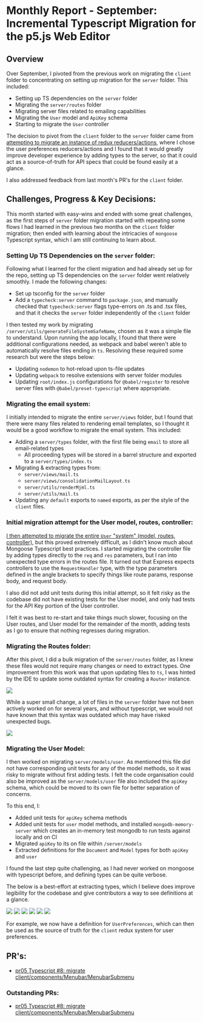 # Monthly Report - September: Incremental Typescript Migration for the p5.js Web Editor

## Overview

Over September, I pivoted from the previous work on migrating the `client` folder to concentrating on setting up migration for the `server` folder. This included:

- Setting up TS dependencies on the `server` folder
- Migrating the `server/routes` folder
- Migrating server files related to emailing capabilities
- Migrating the `User` model and `ApiKey` schema
- Starting to migrate the `User` controller

The decision to pivot from the `client` folder to the `server` folder came from [attempting to migrate an instance of redux reducers/actions](<(https://github.com/processing/p5.js-web-editor/pull/3633)>), where I chose the user preferences reducers/actions and I found that it would greatly improve developer experience by adding types to the server, so that it could act as a source-of-truth for API specs that could be found easily at a glance.

I also addressed feedback from last month's PR's for the `client` folder.

## Challenges, Progress & Key Decisions:

This month started with easy-wins and ended with some great challenges, as the first steps of `server` folder migration started with repeating some flows I had learned in the previous two months on the `client` folder migration; then ended with learning about the intricacies of `mongoose` Typescript syntax, which I am still continuing to learn about.

### Setting Up TS Dependencies on the `server` folder:

Following what I learned for the client migration and had already set up for the repo, setting up TS dependencies on the `server` folder went relatively smoothly. I made the following changes:

- Set up tsconfig for the `server` folder
- Add a `typecheck:server` command to `package.json`, and manually checked that `typecheck:server` flags type-errors on .ts and .tsx files, and that it checks the `server` folder independently of the `client` folder

I then tested my work by migrating `/server/utils/generateFileSystemSafeName`, chosen as it was a simple file to understand. Upon running the app locally, I found that there were additional configurations needed, as webpack and babel weren't able to automatically resolve files ending in `ts`. Resolving these required some research but were the steps below:

- Updating `nodemon` to hot-reload upon ts-file updates
- Updating `webpack` to resolve extensions with server folder modules
- Updating `root/index.js` configurations for `@babel/register` to resolve server files with `@babel/preset-typescript` where appropriate.

### Migrating the email system:

I initially intended to migrate the entire `server/views` folder, but I found that there were many files related to rendering email templates, so I thought it would be a good workflow to migrate the email system. This included:

- Adding a `server/types` folder, with the first file being `email` to store all email-related types
  - All proceeding types will be stored in a barrel structure and exported to a `server/types/index.ts`
- Migrating & extracting types from:
  - `server/views/mail.ts`
  - `server/views/consolidationMailLayout.ts`
  - `server/utils/renderMjml.ts`
  - `server/utils/mail.ts`
- Updating any `default` exports to `named` exports, as per the style of the `client` files.

### Initial migration attempt for the User model, routes, controller:

[I then attempted to migrate the entire `User` "system" (model, routes, controller)](https://github.com/clairep94/p5.js-web-editor/pull/13/files), but this proved extremely difficult, as I didn't know much about Mongoose Typescript best practices. I started migrating the controller file by adding types directly to the `req` and `res` parameters, but I ran into unexpected type errors in the routes file. It turned out that Express expects controllers to use the `RequestHandler` type, with the type parameters defined in the angle brackets to specify things like route params, response body, and request body.

I also did not add unit tests during this initial attempt, so it felt risky as the codebase did not have existing tests for the User model, and only had tests for the API Key portion of the User controller.

I felt it was best to re-start and take things much slower, focusing on the User routes, and User model for the remainder of the month, adding tests as I go to ensure that nothing regresses during migration.

### Migrating the Routes folder:

After this pivot, I did a bulk migration of the `server/routes` folder, as I knew these files would not require many changes or need to extract types. One improvement from this work was that upon updating files to `ts`, I was hinted by the IDE to update some outdated syntax for creating a `Router` instance.

<img src="./pr05_2025_September_report_Claire_Peng_images/1.png"/>

While a super small change, a lot of files in the `server` folder have not been actively worked on for several years, and without typescript, we would not have known that this syntax was outdated which may have risked unexpected bugs.

<img src="./pr05_2025_September_report_Claire_Peng_images/2.png"/>

### Migrating the User Model:

I then worked on migrating `server/models/user`. As mentioned this file did not have corresponding unit tests for any of the model methods, so it was risky to migrate without first adding tests. I felt the code organisation could also be improved as the `server/models/user` file also included the `apiKey` schema, which could be moved to its own file for better separation of concerns.

To this end, I:

- Added unit tests for `apiKey` schema methods
- Added unit tests for `user` model methods, and installed `mongodb-memory-server` which creates an in-memory test mongodb to run tests against locally and on CI
- Migrated `apiKey` to its on file within `/server/models`
- Extracted definitions for the `Document` and `Model` types for both `apiKey` and `user`

I found the last step quite challenging, as I had never worked on mongoose with typescript before, and defining types can be quite verbose.

The below is a best-effort at extracting types, which I believe does improve legibility for the codebase and give contributors a way to see definitions at a glance.

<img src="./pr05_2025_September_report_Claire_Peng_images/3.png"/>

<img src="./pr05_2025_September_report_Claire_Peng_images/4.png"/>

<img src="./pr05_2025_September_report_Claire_Peng_images/5.png"/>

<img src="./pr05_2025_September_report_Claire_Peng_images/6.png"/>

<img src="./pr05_2025_September_report_Claire_Peng_images/7.png"/>

<img src="./pr05_2025_September_report_Claire_Peng_images/8.png"/>

For example, we now have a definition for `UserPreferences`, which can then be used as the source of truth for the `client` redux system for user preferences.

## PR's:

- [pr05 Typescript #8: migrate client/components/Menubar/MenubarSubmenu](https://github.com/processing/p5.js-web-editor/pull/3623)

### Outstanding PRs:

- [pr05 Typescript #8: migrate client/components/Menubar/MenubarSubmenu](https://github.com/processing/p5.js-web-editor/pull/3623)
